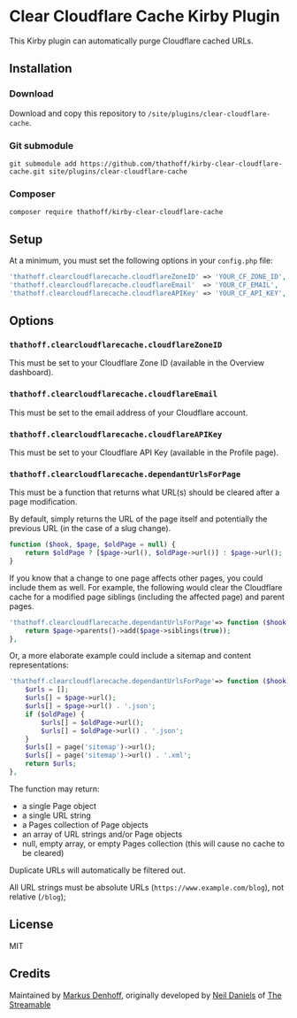 # Clear Cloudflare Cache Kirby Plugin

This Kirby plugin can automatically purge Cloudflare cached URLs.

## Installation

### Download

Download and copy this repository to `/site/plugins/clear-cloudflare-cache`.

### Git submodule

```
git submodule add https://github.com/thathoff/kirby-clear-cloudflare-cache.git site/plugins/clear-cloudflare-cache
```

### Composer

```
composer require thathoff/kirby-clear-cloudflare-cache
```

## Setup

At a minimum, you must set the following options in your `config.php` file:

```php
'thathoff.clearcloudflarecache.cloudflareZoneID' => 'YOUR_CF_ZONE_ID',
'thathoff.clearcloudflarecache.cloudflareEmail'  => 'YOUR_CF_EMAIL',
'thathoff.clearcloudflarecache.cloudflareAPIKey' => 'YOUR_CF_API_KEY',
```

## Options

### `thathoff.clearcloudflarecache.cloudflareZoneID`
This must be set to your Cloudflare Zone ID (available in the Overview dashboard).

### `thathoff.clearcloudflarecache.cloudflareEmail`
This must be set to the email address of your Cloudflare account.

### `thathoff.clearcloudflarecache.cloudflareAPIKey`
This must be set to your Cloudflare API Key (available in the Profile page).

### `thathoff.clearcloudflarecache.dependantUrlsForPage`
This must be a function that returns what URL(s) should be cleared after a page modification.

By default, simply returns the URL of the page itself and potentially the previous URL (in the case of a slug change).

```php
function ($hook, $page, $oldPage = null) {
    return $oldPage ? [$page->url(), $oldPage->url()] : $page->url();
}
```

If you know that a change to one page affects other pages, you could include them as well. For example, the following would clear the Cloudflare cache for a modified page siblings (including the affected page) and parent pages.

```php
'thathoff.clearcloudflarecache.dependantUrlsForPage'=> function ($hook, $page, $oldPage = null) {
    return $page->parents()->add($page->siblings(true));
},
```

Or, a more elaborate example could include a sitemap and content representations:

```php
'thathoff.clearcloudflarecache.dependantUrlsForPage'=> function ($hook, $page, $oldPage = null) {
    $urls = [];
    $urls[] = $page->url();
    $urls[] = $page->url() . '.json';
    if ($oldPage) {
        $urls[] = $oldPage->url();
        $urls[] = $oldPage->url() . '.json';
    }
    $urls[] = page('sitemap')->url();
    $urls[] = page('sitemap')->url() . '.xml';
    return $urls;
},
```

The function may return:
- a single Page object
- a single URL string
- a Pages collection of Page objects
- an array of URL strings and/or Page objects
- null, empty array, or empty Pages collection (this will cause no cache to be cleared)

Duplicate URLs will automatically be filtered out.

All URL strings must be absolute URLs (`https://www.example.com/blog`), not relative (`/blog`);

## License

MIT

## Credits

Maintained by [Markus Denhoff](https://github.com/thathoff),
originally developed by [Neil Daniels](https://github.com/neildaniels)
of [The Streamable](https://thestreamable.com)
